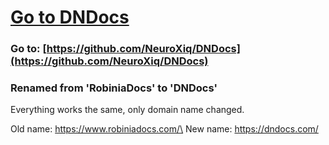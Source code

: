 # [Go to DNDocs](https://github.com/NeuroXiq/DNDocs)
### Go to: [https://github.com/NeuroXiq/DNDocs](https://github.com/NeuroXiq/DNDocs)

### Renamed from 'RobiniaDocs' to 'DNDocs'
Everything works the same, only domain name changed.

Old name: https://www.robiniadocs.com/\
New name: https://dndocs.com/
